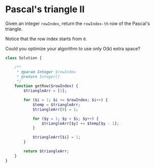 # Pascal's triangle II

Given an integer `rowIndex`, return the `rowIndex-th` row of the Pascal's triangle.

Notice that the row index starts from `0`.

Could you optimize your algorithm to use only O(k) extra space?

```php
class Solution {

    /**
     * @param Integer $rowIndex
     * @return Integer[]
     */
    function getRow($rowIndex) {
        $triangleArr = [1];

        for ($i = 1; $i <= $rowIndex; $i++) {
            $temp = $triangleArr;
            $triangleArr[0] = 1;

            for ($y = 1; $y < $i; $y++) {
                $triangleArr[$y] += $temp[$y - 1];
            }

            $triangleArr[$i] = 1;
        }

        return $triangleArr;
    }
}
```
